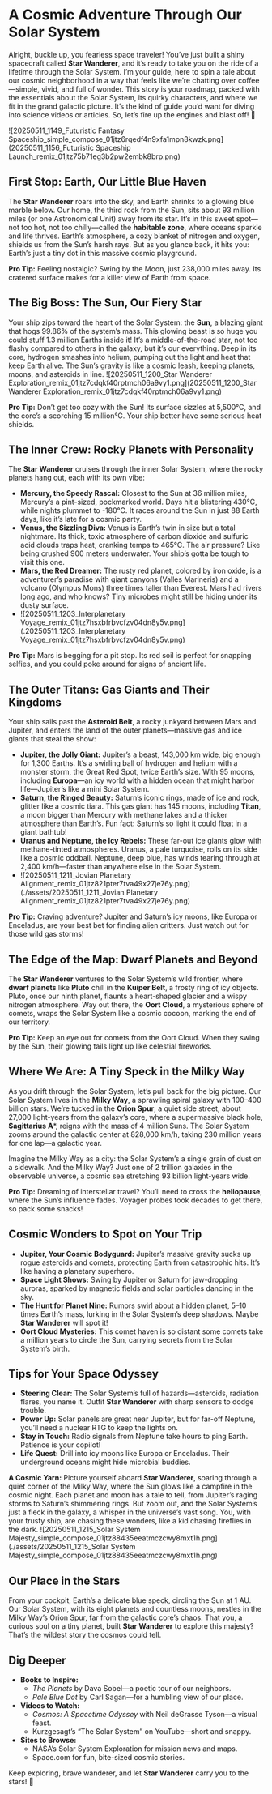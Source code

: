 # A Cosmic Adventure Through Our Solar System

Alright, buckle up, you fearless space traveler! You’ve just built a shiny spacecraft called **Star Wanderer**, and it’s ready to take you on the ride of a lifetime through the Solar System. I’m your guide, here to spin a tale about our cosmic neighborhood in a way that feels like we’re chatting over coffee—simple, vivid, and full of wonder. This story is your roadmap, packed with the essentials about the Solar System, its quirky characters, and where we fit in the grand galactic picture. It’s the kind of guide you’d want for diving into science videos or articles. So, let’s fire up the engines and blast off! 🚀

![20250511_1149_Futuristic Fantasy Spaceship_simple_compose_01jtz6rqedf4n9xfa1mpn8kwzk.png](20250511_1156_Futuristic Spaceship Launch_remix_01jtz75b71eg3b2pw2embk8brp.png)
## First Stop: Earth, Our Little Blue Haven

The **Star Wanderer** roars into the sky, and Earth shrinks to a glowing blue marble below. Our home, the third rock from the Sun, sits about 93 million miles (or one Astronomical Unit) away from its star. It’s in this sweet spot—not too hot, not too chilly—called the **habitable zone**, where oceans sparkle and life thrives. Earth’s atmosphere, a cozy blanket of nitrogen and oxygen, shields us from the Sun’s harsh rays. But as you glance back, it hits you: Earth’s just a tiny dot in this massive cosmic playground.

**Pro Tip:** Feeling nostalgic? Swing by the Moon, just 238,000 miles away. Its cratered surface makes for a killer view of Earth from space.

## The Big Boss: The Sun, Our Fiery Star

Your ship zips toward the heart of the Solar System: the **Sun**, a blazing giant that hogs 99.86% of the system’s mass. This glowing beast is so huge you could stuff 1.3 million Earths inside it! It’s a middle-of-the-road star, not too flashy compared to others in the galaxy, but it’s our everything. Deep in its core, hydrogen smashes into helium, pumping out the light and heat that keep Earth alive. The Sun’s gravity is like a cosmic leash, keeping planets, moons, and asteroids in line.
![20250511_1200_Star Wanderer Exploration_remix_01jtz7cdqkf40rptmch06a9vy1.png](20250511_1200_Star Wanderer Exploration_remix_01jtz7cdqkf40rptmch06a9vy1.png)

**Pro Tip:** Don’t get too cozy with the Sun! Its surface sizzles at 5,500°C, and the core’s a scorching 15 million°C. Your ship better have some serious heat shields.

## The Inner Crew: Rocky Planets with Personality

The **Star Wanderer** cruises through the inner Solar System, where the rocky planets hang out, each with its own vibe:

- **Mercury, the Speedy Rascal:** Closest to the Sun at 36 million miles, Mercury’s a pint-sized, pockmarked world. Days hit a blistering 430°C, while nights plummet to -180°C. It races around the Sun in just 88 Earth days, like it’s late for a cosmic party.
- **Venus, the Sizzling Diva:** Venus is Earth’s twin in size but a total nightmare. Its thick, toxic atmosphere of carbon dioxide and sulfuric acid clouds traps heat, cranking temps to 465°C. The air pressure? Like being crushed 900 meters underwater. Your ship’s gotta be tough to visit this one.
- **Mars, the Red Dreamer:** The rusty red planet, colored by iron oxide, is a adventurer’s paradise with giant canyons (Valles Marineris) and a volcano (Olympus Mons) three times taller than Everest. Mars had rivers long ago, and who knows? Tiny microbes might still be hiding under its dusty surface.
- ![20250511_1203_Interplanetary Voyage_remix_01jtz7hsxbfrbvcfzv04dn8y5v.png](.20250511_1203_Interplanetary Voyage_remix_01jtz7hsxbfrbvcfzv04dn8y5v.png)

**Pro Tip:** Mars is begging for a pit stop. Its red soil is perfect for snapping selfies, and you could poke around for signs of ancient life.

## The Outer Titans: Gas Giants and Their Kingdoms

Your ship sails past the **Asteroid Belt**, a rocky junkyard between Mars and Jupiter, and enters the land of the outer planets—massive gas and ice giants that steal the show:

- **Jupiter, the Jolly Giant:** Jupiter’s a beast, 143,000 km wide, big enough for 1,300 Earths. It’s a swirling ball of hydrogen and helium with a monster storm, the Great Red Spot, twice Earth’s size. With 95 moons, including **Europa**—an icy world with a hidden ocean that might harbor life—Jupiter’s like a mini Solar System.
- **Saturn, the Ringed Beauty:** Saturn’s iconic rings, made of ice and rock, glitter like a cosmic tiara. This gas giant has 145 moons, including **Titan**, a moon bigger than Mercury with methane lakes and a thicker atmosphere than Earth’s. Fun fact: Saturn’s so light it could float in a giant bathtub!
- **Uranus and Neptune, the Icy Rebels:** These far-out ice giants glow with methane-tinted atmospheres. Uranus, a pale turquoise, rolls on its side like a cosmic oddball. Neptune, deep blue, has winds tearing through at 2,400 km/h—faster than anywhere else in the Solar System.
- ![20250511_1211_Jovian Planetary Alignment_remix_01jtz821pter7tva49x27je76y.png](./assets/20250511_1211_Jovian Planetary Alignment_remix_01jtz821pter7tva49x27je76y.png)

**Pro Tip:** Craving adventure? Jupiter and Saturn’s icy moons, like Europa or Enceladus, are your best bet for finding alien critters. Just watch out for those wild gas storms!

## The Edge of the Map: Dwarf Planets and Beyond

The **Star Wanderer** ventures to the Solar System’s wild frontier, where **dwarf planets** like **Pluto** chill in the **Kuiper Belt**, a frosty ring of icy objects. Pluto, once our ninth planet, flaunts a heart-shaped glacier and a wispy nitrogen atmosphere. Way out there, the **Oort Cloud**, a mysterious sphere of comets, wraps the Solar System like a cosmic cocoon, marking the end of our territory.

**Pro Tip:** Keep an eye out for comets from the Oort Cloud. When they swing by the Sun, their glowing tails light up like celestial fireworks.

## Where We Are: A Tiny Speck in the Milky Way

As you drift through the Solar System, let’s pull back for the big picture. Our Solar System lives in the **Milky Way**, a sprawling spiral galaxy with 100–400 billion stars. We’re tucked in the **Orion Spur**, a quiet side street, about 27,000 light-years from the galaxy’s core, where a supermassive black hole, **Sagittarius A***, reigns with the mass of 4 million Suns. The Solar System zooms around the galactic center at 828,000 km/h, taking 230 million years for one lap—a galactic year.

Imagine the Milky Way as a city: the Solar System’s a single grain of dust on a sidewalk. And the Milky Way? Just one of 2 trillion galaxies in the observable universe, a cosmic sea stretching 93 billion light-years wide.

**Pro Tip:** Dreaming of interstellar travel? You’ll need to cross the **heliopause**, where the Sun’s influence fades. Voyager probes took decades to get there, so pack some snacks!

## Cosmic Wonders to Spot on Your Trip

- **Jupiter, Your Cosmic Bodyguard:** Jupiter’s massive gravity sucks up rogue asteroids and comets, protecting Earth from catastrophic hits. It’s like having a planetary superhero.
- **Space Light Shows:** Swing by Jupiter or Saturn for jaw-dropping auroras, sparked by magnetic fields and solar particles dancing in the sky.
- **The Hunt for Planet Nine:** Rumors swirl about a hidden planet, 5–10 times Earth’s mass, lurking in the Solar System’s deep shadows. Maybe **Star Wanderer** will spot it!
- **Oort Cloud Mysteries:** This comet haven is so distant some comets take a million years to circle the Sun, carrying secrets from the Solar System’s birth.

## Tips for Your Space Odyssey

- **Steering Clear:** The Solar System’s full of hazards—asteroids, radiation flares, you name it. Outfit **Star Wanderer** with sharp sensors to dodge trouble.
- **Power Up:** Solar panels are great near Jupiter, but for far-off Neptune, you’ll need a nuclear RTG to keep the lights on.
- **Stay in Touch:** Radio signals from Neptune take hours to ping Earth. Patience is your copilot!
- **Life Quest:** Drill into icy moons like Europa or Enceladus. Their underground oceans might hide microbial buddies.

**A Cosmic Yarn:** Picture yourself aboard **Star Wanderer**, soaring through a quiet corner of the Milky Way, where the Sun glows like a campfire in the cosmic night. Each planet and moon has a tale to tell, from Jupiter’s raging storms to Saturn’s shimmering rings. But zoom out, and the Solar System’s just a fleck in the galaxy, a whisper in the universe’s vast song. You, with your trusty ship, are chasing these wonders, like a kid chasing fireflies in the dark.
![20250511_1215_Solar System Majesty_simple_compose_01jtz88435eeatmczcwy8mxt1h.png](./assets/20250511_1215_Solar System Majesty_simple_compose_01jtz88435eeatmczcwy8mxt1h.png)

## Our Place in the Stars

From your cockpit, Earth’s a delicate blue speck, circling the Sun at 1 AU. Our Solar System, with its eight planets and countless moons, nestles in the Milky Way’s Orion Spur, far from the galactic core’s chaos. That you, a curious soul on a tiny planet, built **Star Wanderer** to explore this majesty? That’s the wildest story the cosmos could tell.

## Dig Deeper

- **Books to Inspire:**
    - _The Planets_ by Dava Sobel—a poetic tour of our neighbors.
    - _Pale Blue Dot_ by Carl Sagan—for a humbling view of our place.
- **Videos to Watch:**
    - _Cosmos: A Spacetime Odyssey_ with Neil deGrasse Tyson—a visual feast.
    - Kurzgesagt’s “The Solar System” on YouTube—short and snappy.
- **Sites to Browse:**
    - NASA’s Solar System Exploration for mission news and maps.
    - Space.com for fun, bite-sized cosmic stories.

Keep exploring, brave wanderer, and let **Star Wanderer** carry you to the stars! 🌠
